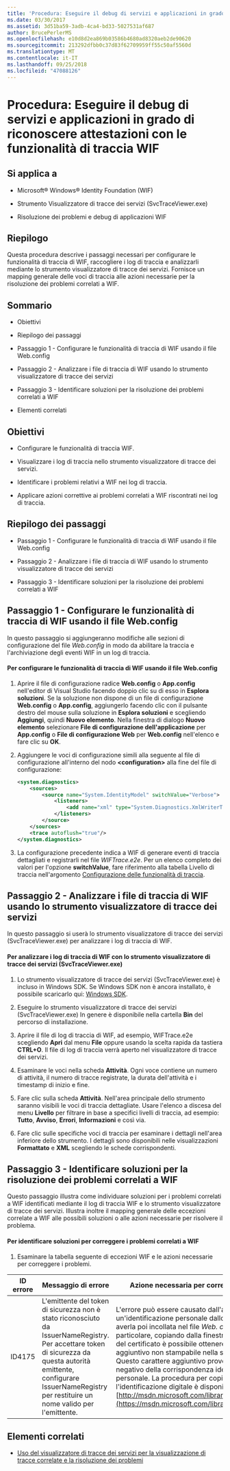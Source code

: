 ```yaml
---
title: 'Procedura: Eseguire il debug di servizi e applicazioni in grado di riconoscere attestazioni con le funzionalità di traccia WIF'
ms.date: 03/30/2017
ms.assetid: 3d51ba59-3adb-4ca4-bd33-5027531af687
author: BrucePerlerMS
ms.openlocfilehash: e10d8d2ea869b03586b4680ad8320aeb2de90620
ms.sourcegitcommit: 213292dfbb0c37d83f62709959ff55c50af5560d
ms.translationtype: MT
ms.contentlocale: it-IT
ms.lasthandoff: 09/25/2018
ms.locfileid: "47088126"
---
```

# <a name="how-to-debug-claims-aware-applications-and-services-using-wif-tracing"></a>Procedura: Eseguire il debug di servizi e applicazioni in grado di riconoscere attestazioni con le funzionalità di traccia WIF
## <a name="applies-to"></a>Si applica a  
  
-   Microsoft® Windows® Identity Foundation (WIF)  
  
-   Strumento Visualizzatore di tracce dei servizi (SvcTraceViewer.exe)  
  
-   Risoluzione dei problemi e debug di applicazioni WIF  
  
## <a name="summary"></a>Riepilogo  
 Questa procedura descrive i passaggi necessari per configurare le funzionalità di traccia di WIF, raccogliere i log di traccia e analizzarli mediante lo strumento visualizzatore di tracce dei servizi. Fornisce un mapping generale delle voci di traccia alle azioni necessarie per la risoluzione dei problemi correlati a WIF.  
  
## <a name="contents"></a>Sommario  
  
-   Obiettivi  
  
-   Riepilogo dei passaggi  
  
-   Passaggio 1 - Configurare le funzionalità di traccia di WIF usando il file Web.config  
  
-   Passaggio 2 - Analizzare i file di traccia di WIF usando lo strumento visualizzatore di tracce dei servizi  
  
-   Passaggio 3 - Identificare soluzioni per la risoluzione dei problemi correlati a WIF  
  
-   Elementi correlati  
  
## <a name="objectives"></a>Obiettivi  
  
-   Configurare le funzionalità di traccia WIF.  
  
-   Visualizzare i log di traccia nello strumento visualizzatore di tracce dei servizi.  
  
-   Identificare i problemi relativi a WIF nei log di traccia.  
  
-   Applicare azioni correttive ai problemi correlati a WIF riscontrati nei log di traccia.  
  
## <a name="summary-of-steps"></a>Riepilogo dei passaggi  
  
-   Passaggio 1 - Configurare le funzionalità di traccia di WIF usando il file Web.config  
  
-   Passaggio 2 - Analizzare i file di traccia di WIF usando lo strumento visualizzatore di tracce dei servizi  
  
-   Passaggio 3 - Identificare soluzioni per la risoluzione dei problemi correlati a WIF  
  
## <a name="step-1--configure-wif-tracing-using-webconfig-configuration-file"></a>Passaggio 1 - Configurare le funzionalità di traccia di WIF usando il file Web.config  
 In questo passaggio si aggiungeranno modifiche alle sezioni di configurazione del file *Web.config* in modo da abilitare la traccia e l'archiviazione degli eventi WIF in un log di traccia.  
  
#### <a name="to-configure-wif-tracing-using-webconfig-configuration-file"></a>Per configurare le funzionalità di traccia di WIF usando il file Web.config  
  
1.  Aprire il file di configurazione radice **Web.config** o **App.config** nell'editor di Visual Studio facendo doppio clic su di esso in **Esplora soluzioni**. Se la soluzione non dispone di un file di configurazione **Web.config** o **App.config**, aggiungerlo facendo clic con il pulsante destro del mouse sulla soluzione in **Esplora soluzioni** e scegliendo **Aggiungi**, quindi **Nuovo elemento**. Nella finestra di dialogo **Nuovo elemento** selezionare **File di configurazione dell'applicazione** per **App.config** o **File di configurazione Web** per **Web.config** nell'elenco e fare clic su **OK**.  
  
2.  Aggiungere le voci di configurazione simili alla seguente al file di configurazione all'interno del nodo **\<configuration>** alla fine del file di configurazione:  
  
    ```xml  
    <system.diagnostics>  
        <sources>  
            <source name="System.IdentityModel" switchValue="Verbose">  
                <listeners>  
                    <add name="xml" type="System.Diagnostics.XmlWriterTraceListener" initializeData="WIFTrace.e2e"/>  
                </listeners>  
            </source>  
        </sources>  
        <trace autoflush="true"/>  
    </system.diagnostics>  
    ```  
  
3.  La configurazione precedente indica a WIF di generare eventi di traccia dettagliati e registrarli nel file *WIFTrace.e2e*. Per un elenco completo dei valori per l'opzione **switchValue**, fare riferimento alla tabella Livello di traccia nell'argomento [Configurazione delle funzionalità di traccia](../wcf/diagnostics/tracing/configuring-tracing.md).  
  
## <a name="step-2--analyze-wif-trace-files-using-trace-viewer-tool"></a>Passaggio 2 - Analizzare i file di traccia di WIF usando lo strumento visualizzatore di tracce dei servizi  
 In questo passaggio si userà lo strumento visualizzatore di tracce dei servizi (SvcTraceViewer.exe) per analizzare i log di traccia di WIF.  
  
#### <a name="to-analyze-wif-trace-logs-using-trace-viewer-tool-svctraceviewerexe"></a>Per analizzare i log di traccia di WIF con lo strumento visualizzatore di tracce dei servizi (SvcTraceViewer.exe)  
  
1.  Lo strumento visualizzatore di tracce dei servizi (SvcTraceViewer.exe) è incluso in Windows SDK. Se Windows SDK non è ancora installato, è possibile scaricarlo qui: [Windows SDK](https://www.microsoft.com/download/en/details.aspx?id=8279).  
  
2.  Eseguire lo strumento visualizzatore di tracce dei servizi (SvcTraceViewer.exe) In genere è disponibile nella cartella **Bin** del percorso di installazione.  
  
3.  Aprire il file di log di traccia di WIF, ad esempio, WIFTrace.e2e scegliendo **Apri** dal menu **File** oppure usando la scelta rapida da tastiera **CTRL+O**. Il file di log di traccia verrà aperto nel visualizzatore di tracce dei servizi.  
  
4.  Esaminare le voci nella scheda **Attività**. Ogni voce contiene un numero di attività, il numero di tracce registrate, la durata dell'attività e i timestamp di inizio e fine.  
  
5.  Fare clic sulla scheda **Attività**. Nell'area principale dello strumento saranno visibili le voci di traccia dettagliate. Usare l'elenco a discesa del menu **Livello** per filtrare in base a specifici livelli di traccia, ad esempio: **Tutto**, **Avviso**, **Errori**, **Informazioni** e così via.  
  
6.  Fare clic sulle specifiche voci di traccia per esaminare i dettagli nell'area inferiore dello strumento. I dettagli sono disponibili nelle visualizzazioni **Formattato** e **XML** scegliendo le schede corrispondenti.  
  
## <a name="step-3--identify-solutions-to-fix-wif-related-issues"></a>Passaggio 3 - Identificare soluzioni per la risoluzione dei problemi correlati a WIF  
 Questo passaggio illustra come individuare soluzioni per i problemi correlati a WIF identificati mediante il log di traccia WIF e lo strumento visualizzatore di tracce dei servizi. Illustra inoltre il mapping generale delle eccezioni correlate a WIF alle possibili soluzioni o alle azioni necessarie per risolvere il problema.  
  
#### <a name="to-identify-solutions-to-fix-wif-related-issues"></a>Per identificare soluzioni per correggere i problemi correlati a WIF  
  
1.  Esaminare la tabella seguente di eccezioni WIF e le azioni necessarie per correggere i problemi.  
  
|**ID errore**|**Messaggio di errore**|**Azione necessaria per correggere l'errore**|  
|-|-|-|  
|ID4175|L'emittente del token di sicurezza non è stato riconosciuto da IssuerNameRegistry.  Per accettare token di sicurezza da questa autorità emittente, configurare IssuerNameRegistry per restituire un nome valido per l'emittente.|L'errore può essere causato dall'aver copiato un'identificazione personale dallo snap-in MMC e averla poi incollata nel file *Web. config*. In particolare, copiando dalla finestra delle proprietà del certificato è possibile ottenere un carattere aggiuntivo non stampabile nella stringa di testo. Questo carattere aggiuntivo provoca l'esito negativo della corrispondenza identificazione personale. La procedura per copiare correttamente l'identificazione digitale è disponibili qui: [http://msdn.microsoft.com/library/ff359102.aspx](https://msdn.microsoft.com/library/ff359102.aspx)|  
  
## <a name="related-items"></a>Elementi correlati  
  
-   [Uso del visualizzatore di tracce dei servizi per la visualizzazione di tracce correlate e la risoluzione dei problemi](../wcf/diagnostics/tracing/using-service-trace-viewer-for-viewing-correlated-traces-and-troubleshooting.md)
